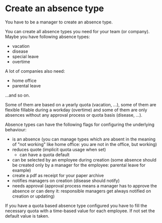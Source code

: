 # Create an absence type

<i class="fa fa-exclamation-triangle fa-fw text-danger"></i> You have to be a manager to create an absence type.

You can create all absence types you need for your team (or company). Maybe you have following absence types:
- vacation
- disease
- special leave
- overtime

A lot of companies also need:
- home office
- parental leave

...and so on.

Some of them are based on a yearly quota (vacation, ...), some of them are flexible fillable during a workday (overtime) and some of them are only absences without any approval process or quota basis (disease, ...).

Absence types can have the following flags for configuring the underlying behaviour:
- is an absence (you can manage types which are absent in the meaning of "not working" like home office: you are not in the office, but working)
- reduces quote (implicit quota usage when set)
  - can have a quota default
- can be selected by an employee during creation (some absence should be created only by a manager for the employee: parental leave for example)
- create a pdf as receipt for your paper archive
- notifies managers on creation (disease should notify)
- needs approval (approval process means a manager has to approve the absence or can deny it: responsible managers get always notified on creation or updating)

If you have a quota based absence type configured you have to fill the necessary quota with a time-based value for each employee. If not set the default value is taken.
